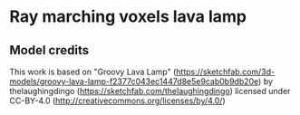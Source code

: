 # Ray marching voxels lava lamp

## Model credits

This work is based on "Groovy Lava Lamp" (https://sketchfab.com/3d-models/groovy-lava-lamp-f2377c043ec1447d8e5e9cab0b9db20e) by thelaughingdingo (https://sketchfab.com/thelaughingdingo) licensed under CC-BY-4.0 (http://creativecommons.org/licenses/by/4.0/)